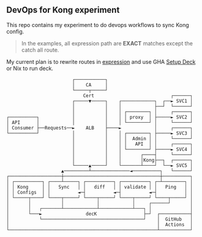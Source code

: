 ## DevOps for Kong experiment

This repo contains my experiment to do devops workflows to sync Kong config.

> In the examples, all expression path are **EXACT** matches except the catch all route.

My current plan is to rewrite routes in [expression](https://docs.konghq.com/gateway/latest/reference/router-expressions-language/#main) and use GHA [Setup Deck](https://github.com/marketplace/actions/setup-deck) or Nix to run deck.

```text
                        ┌───────────┐
                        │    CA     │
                        └─────┬─────┘
                            Cert                            ┌──────┐
                        ┌─────▼─────┐    ┌────────────┐  ┌──► SVC1 │
                        │           │    │            ├──┘  └──────┘
                        │           │    │ ┌────────┐ │     ┌──────┐
┌──────────┐            │           │    │ │ proxy  │ ├─────► SVC2 │
│ API      │            │           │    │ └────────┘ │     └──────┘
│ Consumer ├──Requests──►    ALB    ├────►            │     ┌──────┐
└──────────┘            │           │    │ ┌────────┐ ├─────► SVC3 │
                        │           │    │ │  Admin │ │     └──────┘
                        │           │    │ │   API  │ │     ┌──────┐
                        │           │    │ └────────┘ ├─────► SVC4 │
                        │           │    │       ┌────┤     └──────┘
                        │           │    │       │Kong├──┐  ┌──────┐
                        └─────▲─────┘    └───────┴────┘  └──► SVC5 │
                    ▲─────────┴──────────────◄──────────┐   └──────┘
┌───────────────────┼───────────────────────────────────┼──────────┐
│ ┌──────────┐ ┌────┴─────┐ ┌──────────┐ ┌──────────┐ ┌─┴────────┐ │
│ │ Kong     │ │   Sync   │ │   diff   │ │ validate │ │   Ping   │ │
│ │ Configs  │ │          ◄─┤          ◄─┤          ◄─┤          │ │
│ └─────┬────┘ └────┬─────┘ └────┬─────┘ └────┬─────┘ └────┬─────┘ │
│       │           │            │            │     ┌──────┘       │
│       │   ┌───────┴────────────┴────────────┴───┐ │              │
│       └───►                decK                 ├─┘  ┌───────────┤
│           └─────────────────────────────────────┘    │  GitHub   │
│                                                      │  Actions  │
└──────────────────────────────────────────────────────┴───────────┘
```